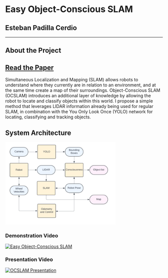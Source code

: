 # Easy Object-Conscious SLAM

## Esteban Padilla Cerdio

---

## About the Project

## [Read the Paper](https://github.com/Esteb37/object-conscious-slam/blob/main/Report.pdf)

Simultaneous Localization and Mapping (SLAM) allows robots to understand where they currently are in relation to an environment, 
and at the same time create a map of their surroundings. Object-Conscious SLAM (OCSLAM) introduces an additional
layer of knowledge by allowing the robot to locate and classify objects within this world. I propose a simple method that
leverages LIDAR information already being used for regular SLAM, in combination with the You Only Look Once (YOLO)
network for locating, classifying and tracking objects.

## System Architecture

<img width="70%" src="architecture.png" alt="OCSLAM ARchitecture">

### Demonstration Video<br>
[![Easy Object-Conscious SLAM](https://img.youtube.com/vi/ok1H8ay-ka0/0.jpg)](https://www.youtube.com/watch?v=ok1H8ay-ka0)

### Presentation Video<br>
[![OCSLAM Presentation](https://img.youtube.com/vi/0UuDkLe7XX8/0.jpg)](https://www.youtube.com/watch?v=0UuDkLe7XX8)
